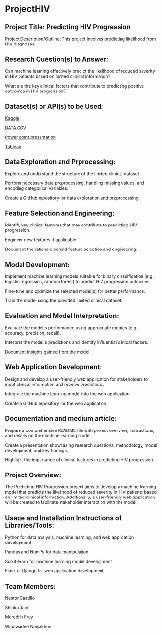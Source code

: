 # ProjectHIV

## Project Title: Predicting HIV Progression 

Project Description/Outline: This project involves predicting likelihood from HIV diagnoses

## Research Question(s) to Answer: 

Can machine learning effectively predict the likelihood of reduced severity in HIV patients based on limited clinical information? 

What are the key clinical factors that contribute to predicting positive outcomes in HIV progression? 

## Dataset(s) or API(s) to be Used: 

[Kaggle](https://www.kaggle.com/competitions/hivprogression)

[DATA.GOV](https://catalog.data.gov/dataset/?tags=hiv&res_format=CSV)

[Power point presentation](https://docs.google.com/presentation/d/1i2gQvyZ-r1Aa1uYTUqaCbPIMQtY7gPeF3H3JkSuV9tc/edit?usp=sharing)

[Tableau](https://public.tableau.com/app/profile/shloka.jain/viz/HIVProject_17023511202060/Story1?publish=yes)

## Data Exploration and Prprocessing:  

Explore and understand the structure of the limited clinical dataset. 

Perform necessary data preprocessing, handling missing values, and encoding categorical variables. 

Create a GitHub repository for data exploration and preprocessing. 

## Feature Selection and Engineering:  

Identify key clinical features that may contribute to predicting HIV progression. 

Engineer new features if applicable. 

Document the rationale behind feature selection and engineering. 

## Model Development:  

Implement machine learning models suitable for binary classification (e.g., logistic regression, random forest) to predict HIV progression outcomes. 

Fine-tune and optimize the selected model(s) for better performance. 

Train the model using the provided limited clinical dataset. 

## Evaluation and Model Interpretation:  

Evaluate the model's performance using appropriate metrics (e.g., accuracy, precision, recall). 

Interpret the model's predictions and identify influential clinical factors. 

Document insights gained from the model. 

## Web Application Development:  

Design and develop a user-friendly web application for stakeholders to input clinical information and receive predictions. 

Integrate the machine learning model into the web application. 

Create a GitHub repository for the web application. 

## Documentation and medium article:  

Prepare a comprehensive README file with project overview, instructions, and details on the machine learning model. 

Create a presentation showcasing research questions, methodology, model development, and key findings. 

Highlight the importance of clinical features in predicting HIV progression. 

## Project Overview: 

The Predicting HIV Progression project aims to develop a machine learning model that predicts the likelihood of reduced severity in HIV patients based on limited clinical information. Additionally, a user-friendly web application will be created to facilitate stakeholder interaction with the model. 

## Usage and Installation Instructions of Libraries/Tools: 

Python for data analysis, machine learning, and web application development 

Pandas and NumPy for data manipulation 

Scikit-learn for machine learning model development 

Flask or Django for web application development 

## Team Members: 

Nestor Castillo 

Shloka Jain 

Meredith Frey 

Wipawadee Naiyakhun  

 
